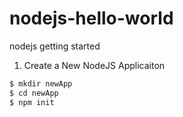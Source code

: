 # nodejs-hello-world
nodejs getting started

1. Create a New NodeJS Applicaiton

```bash
$ mkdir newApp
$ cd newApp
$ npm init 
```
